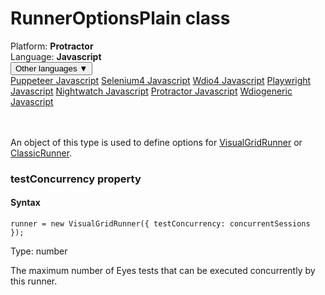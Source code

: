 # RunnerOptionsPlain class
<div class='platform-bar-container-div'><div class='platform-bar-div'>Platform:  <b> Protractor</b>
</div><div class='platform-bar-div'>Language: <b>Javascript</b></div><div class='dropdown-button-container-div'><button class='sdk-language-dropdown-button'>Other languages ▼</button><div class='dropdown-content'>
<a href='../../puppeteer/javascript/runneroptionsplain'>Puppeteer Javascript</a>
<a href='../../selenium4/javascript/runneroptionsplain'>Selenium4 Javascript</a>
<a href='../../wdio4/javascript/runneroptionsplain'>Wdio4 Javascript</a>
<a href='../../playwright/javascript/runneroptionsplain'>Playwright Javascript</a>
<a href='../../nightwatch/javascript/runneroptionsplain'>Nightwatch Javascript</a>
<a href='../../protractor/javascript/runneroptionsplain'>Protractor Javascript</a>
<a href='../../wdiogeneric/javascript/runneroptionsplain'>Wdiogeneric Javascript</a>
</div></div><br /><br /></div>




An object of this type is used to define options for [VisualGridRunner](./visualgridrunner) or [ClassicRunner](./classicrunner).


### testConcurrency property
#### Syntax


    runner = new VisualGridRunner({ testConcurrency: concurrentSessions });
    

Type: number

The maximum number of Eyes tests that can be executed concurrently by this runner.
